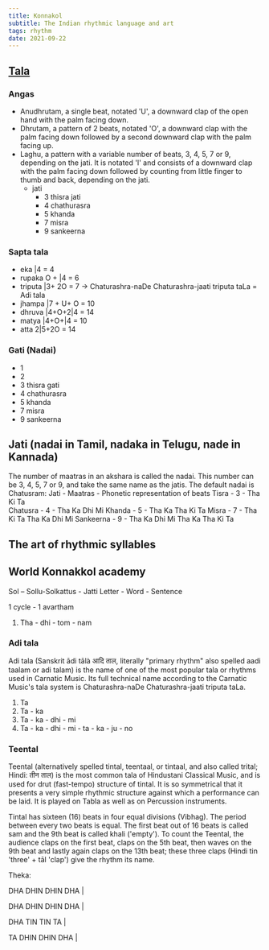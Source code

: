 ```yaml
---
title: Konnakol
subtitle: The Indian rhythmic language and art
tags: rhythm
date: 2021-09-22
---
```


## [Tala](https://en.wikipedia.org/wiki/Tala_(music))

<youtube-embed video="xcPUnpOLDYM"/>

<youtube-embed video="NvcILiwkaDc"/>

<youtube-embed video="XyUxY9huI_s"/>

### Angas
- Anudhrutam, a single beat, notated 'U', a downward clap of the open hand with the palm facing down.
- Dhrutam, a pattern of 2 beats, notated 'O', a downward clap with the palm facing down followed by a second downward clap with the palm facing up.
- Laghu, a pattern with a variable number of beats, 3, 4, 5, 7 or 9, depending on the jati. It is notated 'l' and consists of a downward clap with the palm facing down followed by counting from little finger to thumb and back, depending on the jati.
  - jati
    - 3 thisra jati
    - 4 chathurasra
    - 5 khanda
    - 7 misra
    - 9 sankeerna

### Sapta tala

- eka |4 = 4
- rupaka O + |4 = 6
- triputa |3+ 2O =  7 -> Chaturashra-naDe Chaturashra-jaati triputa taLa = Adi tala
- jhampa |7 + U+ O = 10
- dhruva |4+O+2|4 = 14
- matya |4+O+|4 = 10
- atta 2|5+2O = 14

### Gati (Nadai)
- 1
- 2
- 3 thisra gati
- 4 chathurasra
- 5 khanda
- 7 misra
- 9 sankeerna

## Jati (nadai in Tamil, nadaka in Telugu, nade in Kannada)

The number of maatras in an akshara is called the nadai. This number can be 3, 4, 5, 7 or 9, and take the same name as the jatis. The default nadai is Chatusram:
Jati -	Maatras -	Phonetic representation of beats
Tisra -	3 -	Tha Ki Ta 	
Chatusra -	4 -	Tha Ka Dhi Mi
Khanda -	5 -	Tha Ka Tha Ki Ta
Misra -	7 -	Tha Ki Ta Tha Ka Dhi Mi
Sankeerna -	9 -	Tha Ka Dhi Mi Tha Ka Tha Ki Ta 


## The art of rhythmic syllables

<youtube-embed video="DYEh5uXrL4w"/>

<youtube-embed video="mOMLRMfIYf0"/>

<youtube-embed video="8gNM51Q55XY"/>


## World Konnakkol academy

<youtube-embed video="ZuZF8BaOt58"/>

Sol – Sollu-Solkattus - Jatti
Letter - Word - Sentence

1 cycle - 1 avartham

1. Tha - dhi - tom - nam

### Adi tala 
Adi tala (Sanskrit ādi tālà आदि ताल, literally "primary rhythm" also spelled aadi taalam or adi talam) is the name of one of the most popular tala or rhythms used in Carnatic Music. Its full technical name according to the Carnatic Music's tala system is Chaturashra-naDe Chaturashra-jaati triputa taLa. 

1. Ta
2. Ta - ka
3. Ta - ka - dhi - mi
4. Ta - ka - dhi - mi - ta - ka - ju - no

### Teental

Teental (alternatively spelled tintal, teentaal, or tintaal, and also called trital; Hindi: तीन ताल) is the most common tala of Hindustani Classical Music, and is used for drut (fast-tempo) structure of tintal. It is so symmetrical that it presents a very simple rhythmic structure against which a performance can be laid. It is played on Tabla as well as on Percussion instruments. 

Tintal has sixteen (16) beats in four equal divisions (Vibhag). The period between every two beats is equal. The first beat out of 16 beats is called sam and the 9th beat is called khali ('empty'). To count the Teental, the audience claps on the first beat, claps on the 5th beat, then waves on the 9th beat and lastly again claps on the 13th beat; these three claps (Hindi tin 'three' + tāl 'clap') give the rhythm its name. 

Theka:

DHA DHIN DHIN DHA |

DHA DHIN DHIN DHA |

DHA TIN TIN TA |

TA DHIN DHIN DHA | 
